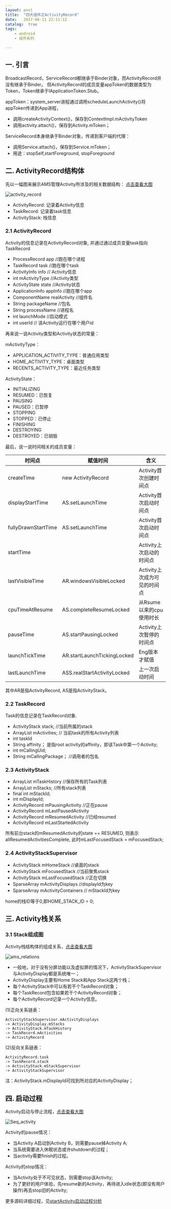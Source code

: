```yaml
---
layout: post
title:  "四大组件之ActivityRecord"
date:   2017-06-11 22:11:12
catalog:  true
tags:
    - android
    - 组件系列

---
```


## 一. 引言

BroadcastRecord，ServiceRecord都继承于Binder对象，而ActivityRecord并没有继承于Binder。
但ActivityRecord的成员变量appToken的数据类型为Token，Token继承于IApplicationToken.Stub。

appToken：system_server进程通过调用scheduleLaunchActivity()将appToken传递到App进程，
  - 调用createActivityContext()，保存到ContextImpl.mActivityToken
  - 调用activity.attach()，保存到Activity.mToken；

ServiceRecord本身继承于Binder对象，传递到客户端的代理：
  - 调用Service.attach()，保存到Service.mToken；
  - 用途：stopSelf,startForeground, stopForeground

## 二. ActivityRecord结构体

先以一幅图来展示AMS管理Activity所涉及的相关数据结构：
[点击查看大图](http://www.gityuan.com/images/ams/activity/activity_record.jpg)

![activity_record](/images/ams/activity/activity_record.jpg)


- ActivityRecord: 记录着Activity信息
- TaskRecord: 记录着task信息
- ActivityStack: 栈信息


### 2.1 ActivityRecord

Activity的信息记录在ActivityRecord对象, 并通过通过成员变量task指向TaskRecord

- ProcessRecord app //跑在哪个进程
- TaskRecord task  //跑在哪个task
- ActivityInfo info // Activity信息
- int mActivityType //Activity类型
- ActivityState state //Activity状态
- ApplicationInfo appInfo //跑在哪个app
- ComponentName realActivity //组件名
- String packageName //包名
- String processName //进程名
- int launchMode //启动模式
- int userId // 该Activity运行在哪个用户id


再来说一说Activity类型和Activity状态的常量：

mActivityType：

  - APPLICATION_ACTIVITY_TYPE：普通应用类型
  - HOME_ACTIVITY_TYPE：桌面类型
  - RECENTS_ACTIVITY_TYPE：最近任务类型

ActivityState：

  - INITIALIZING
  - RESUMED：已恢复
  - PAUSING
  - PAUSED：已暂停
  - STOPPING
  - STOPPED：已停止
  - FINISHING
  - DESTROYING
  - DESTROYED：已销毁

最后，说一说时间相关的成员变量：

|时间点|赋值时间|含义|
|---|---|---|
|createTime|new ActivityRecord|Activity首次创建时间点
|displayStartTime|AS.setLaunchTime|Activity首次启动时间点
|fullyDrawnStartTime|AS.setLaunchTime|Activity首次启动时间点
|startTime||Activity上次启动的时间点
|lastVisibleTime|AR.windowsVisibleLocked|Activity上次成为可见的时间点
|cpuTimeAtResume|AS.completeResumeLocked|从Rsume以来的cpu使用时长
|pauseTime|AS.startPausingLocked|Activity上次暂停的时间点
|launchTickTime|AR.startLaunchTickingLocked|Eng版本才赋值
|lastLaunchTime|ASS.realStartActivityLocked|上一次启动时间

其中AR是指ActivityRecord, AS是指ActivityStack。

### 2.2 TaskRecord
Task的信息记录在TaskRecord对象.

- ActivityStack stack; //当前所属的stack
- ArrayList<ActivityRecord> mActivities; // 当前task的所有Activity列表
- int taskId
- String affinity； 是指root activity的affinity，即该Task中第一个Activity;
- int mCallingUid;
- String mCallingPackage； //调用者的包名


### 2.3 ActivityStack

- ArrayList<TaskRecord> mTaskHistory  //保存所有的Task列表
- ArrayList<ActivityStack> mStacks; //所有stack列表
- final int mStackId;
- int mDisplayId;
- ActivityRecord mPausingActivity //正在pause
- ActivityRecord mLastPausedActivity
- ActivityRecord mResumedActivity  //已经resumed
- ActivityRecord mLastStartedActivity

所有前台stack的mResumedActivity的state == RESUMED, 则表示allResumedActivitiesComplete, 此时mLastFocusedStack = mFocusedStack;

### 2.4 ActivityStackSupervisor

- ActivityStack mHomeStack //桌面的stack
- ActivityStack mFocusedStack //当前聚焦stack
- ActivityStack mLastFocusedStack //正在切换
- SparseArray<ActivityDisplay> mActivityDisplays  //displayId为key
- SparseArray<ActivityContainer> mActivityContainers // mStackId为key

home的栈ID等于0,即HOME_STACK_ID = 0;

## 三. Activity栈关系

### 3.1 Stack组成图

Activity栈结构体的组成关系，[点击查看大图](http://www.gityuan.com/images/ams/activity/ams_relations.jpg)

![ams_relations](/images/ams/activity/ams_relations.jpg)

- 一般地，对于没有分屏功能以及虚拟屏的情况下，ActivityStackSupervisor与ActivityDisplay都是系统唯一；
- ActivityDisplay主要有Home Stack和App Stack这两个栈；
- 每个ActivityStack中可以有若干个TaskRecord对象；
- 每个TaskRecord包含如果若干个ActivityRecord对象；
- 每个ActivityRecord记录一个Activity信息。

(1)正向关系链表：

    ActivityStackSupervisor.mActivityDisplays
    -> ActivityDisplay.mStacks
    -> ActivityStack.mTaskHistory
    -> TaskRecord.mActivities
    -> ActivityRecord

(2)反向关系链表：

    ActivityRecord.task
    -> TaskRecord.stack
    -> ActivityStack.mStackSupervisor
    -> ActivityStackSupervisor

注：ActivityStack.mDisplayId可找到所对应的ActivityDisplay；


## 四. 启动过程

Activity启动与停止流程，[点击查看大图](http://www.gityuan.com/images/ams/activity/Seq_activity.jpg)

![Seq_activity](/images/ams/activity/Seq_activity.jpg)

Activity的pause情况：

- 当Activity A启动到Activity B，则需要pause掉Activity A;
- 当系统需要进入休眠状态或许shutdown的过程；
- 当activity需要finish的过程。

Activity的stop情况：

- 当Activity处于不可见状态，则需要stop该Activity;
- 为了更好的用户体验，先resume新的Activity，再待进入idle状态(即没有用户操作)再去stop旧的Activity;

更多源码详细过程，见[startActivity启动过程分析](http://gityuan.com/2016/03/12/start-activity/)

